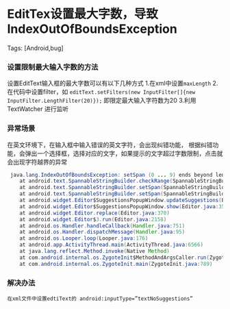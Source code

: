 
# EditTex设置最大字数，导致IndexOutOfBoundsException
Tags: [Android,bug]


### 设置限制最大输入字数的方法
设置EditText输入框的最大字数可以有以下几种方式
1.在xml中设置` maxLength `
2.在代码中设置filter，如
`editText.setFilters(new InputFilter[]{new InputFilter.LengthFilter(20)});`
 即限定最大输入字符数为20
3.利用 TextWatcher 进行监听
### 异常场景
在英文环境下，在输入框中输入错误的英文字符，会出现纠错功能，
根据纠错功能，会弹出一个选择框，选择对应的文字，如果提示的文字超过字数限制，点击就会出现字符越界的异常
```java
 java.lang.IndexOutOfBoundsException: setSpan (0 ... 9) ends beyond length 4
 	at android.text.SpannableStringBuilder.checkRange(SpannableStringBuilder.java:1265)
 	at android.text.SpannableStringBuilder.setSpan(SpannableStringBuilder.java:684)
 	at android.text.SpannableStringBuilder.setSpan(SpannableStringBuilder.java:677)
 	at android.widget.Editor$SuggestionsPopupWindow.updateSuggestions(Editor.java:3650)
 	at android.widget.Editor$SuggestionsPopupWindow.show(Editor.java:3522)
 	at android.widget.Editor.replace(Editor.java:370)
 	at android.widget.Editor$3.run(Editor.java:2158)
 	at android.os.Handler.handleCallback(Handler.java:751)
 	at android.os.Handler.dispatchMessage(Handler.java:95)
 	at android.os.Looper.loop(Looper.java:176)
 	at android.app.ActivityThread.main(ActivityThread.java:6566)
 	at java.lang.reflect.Method.invoke(Native Method)
 	at com.android.internal.os.ZygoteInit$MethodAndArgsCaller.run(ZygoteInit.java:899)
 	at com.android.internal.os.ZygoteInit.main(ZygoteInit.java:789)
```
### 解决办法
	在xml文件中设置edtiText的 android:inputType=”textNoSuggestions”